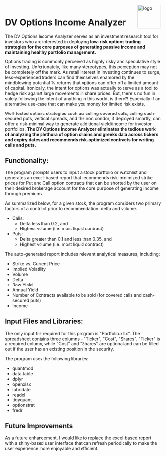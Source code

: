 <img align = "right" width="75" alt="logo" src="https://user-images.githubusercontent.com/97678601/149636901-fb79e698-7c0e-47fb-bb88-033785485fc7.png"> 

# DV Options Income Analyzer

The DV Options Income Analyzer serves as an investment research tool for investors who are interested in deploying **low-risk options trading strategies for the core purposes of generating passive income and maintaining healthy portfolio management.**

Options trading is commonly perceived as highly risky and speculative style of investing. Unfortunately, like many stereotypes, this perception may not be completely off the mark. As retail interest in investing continues to surge, less-experienced traders can find themselves enamored by the mindblowing potential % returns that options can offer off a limited amount of capital. Ironically, the intent for options was actually to serve as a tool to hedge risk against large movements in share prices. But, there's no fun in solely following the intent of anything in this world, is there?! Especially if an alternative use-case that can make you money for limited risk exists. 

Well-tested options strategies such as: selling covered calls, selling cash-secured puts, vertical spreads, and the iron condor, if deployed smartly, can offer a risk-minimal way to generate additional yield/income for investor portfolios. **The DV Options Income Analyzer eliminates the tedious work of analyzing the plethora of option chains and greeks data across tickers and expiry dates and recommends risk-optimized contracts for writing calls and puts.**

## Functionality:
The program prompts users to input a stock portfolio or watchlist and generates an excel-based report that recommends risk-minimized strike prices for Put and Call option contracts that can be shorted by the user on their desired brokerage account for the core purpose of generating income through premiums.

As summarized below, for a given stock, the program considers two primary factors of a contract prior to recommendation: delta and volume.
- Calls:
  - Delta less than 0.2, and
  - Highest volume (i.e. most liquid contract)
- Puts:
  - Delta greater than 0.1 and less than 0.35, and
  - Highest volume (i.e. most liquid contract)

The auto-generated report includes relevant analytical measures, including:
- Strike vs. Current Price
- Implied Volatility
- Volume
- Delta
- Raw Yield
- Annual Yield
- Number of Contracts available to be sold (for covered calls and cash-secured puts)
- Income

## Input Files and Libraries:
The only input file required for this program is "Portfolio.xlsx". The spreadsheet contains three columns - "Ticker", "Cost", "Shares". "Ticker" is a required column, while "Cost" and "Shares" are optional and can be filled out if the user has an existing position in the security.

The program uses the following libraries:
- quantmod
- data.table
- dplyr
- openxlsx
- lubridate
- readxl
- tidyquant
- optionstrat
- fredr

## Future Improvements
As a future enhancement, I would like to replace the excel-based report with a shiny-based user interface that can refresh periodically to make the user experience more enjoyable and efficient. 
